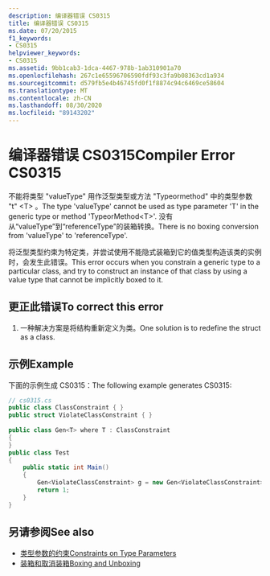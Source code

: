 ```yaml
---
description: 编译器错误 CS0315
title: 编译器错误 CS0315
ms.date: 07/20/2015
f1_keywords:
- CS0315
helpviewer_keywords:
- CS0315
ms.assetid: 9bb1cab3-1dca-4467-978b-1ab310901a70
ms.openlocfilehash: 267c1e65596706590fdf93c3fa9b08363cd1a934
ms.sourcegitcommit: d579fb5e4b46745fd0f1f8874c94c6469ce58604
ms.translationtype: MT
ms.contentlocale: zh-CN
ms.lasthandoff: 08/30/2020
ms.locfileid: "89143202"
---
```

# <a name="compiler-error-cs0315"></a><span data-ttu-id="78e32-103">编译器错误 CS0315</span><span class="sxs-lookup"><span data-stu-id="78e32-103">Compiler Error CS0315</span></span>
<span data-ttu-id="78e32-104">不能将类型 "valueType" 用作泛型类型或方法 "Typeormethod<t>" 中的类型参数 "t" \<T> 。</span><span class="sxs-lookup"><span data-stu-id="78e32-104">The type 'valueType' cannot be used as type parameter 'T' in the generic type or method 'TypeorMethod\<T>'.</span></span> <span data-ttu-id="78e32-105">没有从“valueType”到“referenceType”的装箱转换。</span><span class="sxs-lookup"><span data-stu-id="78e32-105">There is no boxing conversion from 'valueType' to 'referenceType'.</span></span>  
  
 <span data-ttu-id="78e32-106">将泛型类型约束为特定类，并尝试使用不能隐式装箱到它的值类型构造该类的实例时，会发生此错误。</span><span class="sxs-lookup"><span data-stu-id="78e32-106">This error occurs when you constrain a generic type to a particular class, and try to construct an instance of that class by using a value type that cannot be implicitly boxed to it.</span></span>  
  
## <a name="to-correct-this-error"></a><span data-ttu-id="78e32-107">更正此错误</span><span class="sxs-lookup"><span data-stu-id="78e32-107">To correct this error</span></span>  
  
1. <span data-ttu-id="78e32-108">一种解决方案是将结构重新定义为类。</span><span class="sxs-lookup"><span data-stu-id="78e32-108">One solution is to redefine the struct as a class.</span></span>  
  
## <a name="example"></a><span data-ttu-id="78e32-109">示例</span><span class="sxs-lookup"><span data-stu-id="78e32-109">Example</span></span>  
 <span data-ttu-id="78e32-110">下面的示例生成 CS0315：</span><span class="sxs-lookup"><span data-stu-id="78e32-110">The following example generates CS0315:</span></span>  
  
```csharp  
// cs0315.cs  
public class ClassConstraint { }  
public struct ViolateClassConstraint { }  
  
public class Gen<T> where T : ClassConstraint  
{
}  
public class Test  
{  
    public static int Main()  
    {  
        Gen<ViolateClassConstraint> g = new Gen<ViolateClassConstraint>(); //CS0315  
        return 1;  
    }  
}  
```  
  
## <a name="see-also"></a><span data-ttu-id="78e32-111">另请参阅</span><span class="sxs-lookup"><span data-stu-id="78e32-111">See also</span></span>

- [<span data-ttu-id="78e32-112">类型参数的约束</span><span class="sxs-lookup"><span data-stu-id="78e32-112">Constraints on Type Parameters</span></span>](../programming-guide/generics/constraints-on-type-parameters.md)
- [<span data-ttu-id="78e32-113">装箱和取消装箱</span><span class="sxs-lookup"><span data-stu-id="78e32-113">Boxing and Unboxing</span></span>](../programming-guide/types/boxing-and-unboxing.md)
